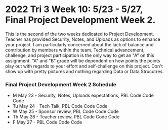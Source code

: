 # 2022 Tri 3 Week 10: 5/23 - 5/27, Final Project Development Week 2.
This is the second of the two weeks dedicated to Project Development.  Teacher has provided Security, Notes, and Uploads as options to enhance your project.  I am particularly concerned about the lack of balance and contribution by members within the team.  Technical advancement, challenge, and project participation is the only way to get an "A" on this assignment.  "A" and "B" grade will be dependent on how points the points play out with regards to your effort and self-challenge on this project.   Don't show up with pretty pictures and nothing regarding Data or Data Strucutres.

###  Final Project Development Week 2 Schedule
* M May 23 - Security, Notes, Uploads expectations, PBL Code Code Code
* Tu May 24 - Tech Talk, PBL Code Code Code
* W May 25 - Sponsor review, PBL Code Code Code
* Th May 26 - Teacher review, PBL Code Code Code 
* F May 27 - PBL Code Code Code 
